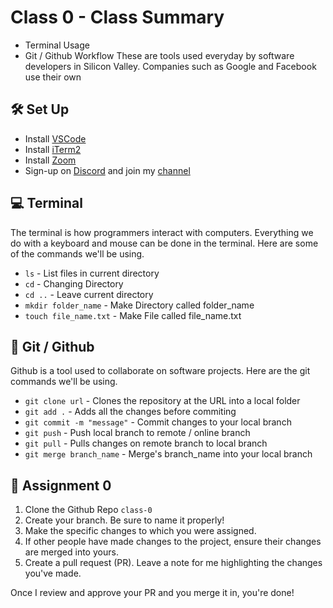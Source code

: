 # Class 0 - Class Summary
- Terminal Usage
- Git / Github Workflow
These are tools used everyday by software developers in Silicon Valley. Companies such as Google and Facebook use their own

## 🛠 Set Up
- Install [VSCode](https://code.visualstudio.com/)
- Install [iTerm2](https://www.iterm2.com/)
- Install [Zoom](https://zoom.us/download)
- Sign-up on [Discord](https://discordapp.com/) and join my [channel](https://discord.gg/MRZf3DX)

## 💻 Terminal
The terminal is how programmers interact with computers. Everything we do with a keyboard and mouse can be done in the terminal. Here are some of the commands we'll be using.
- `ls` - List files in current directory
- `cd` - Changing Directory
- `cd ..` - Leave current directory
- `mkdir folder_name` - Make Directory called folder_name
- `touch file_name.txt` - Make File called file_name.txt

## 👾 Git / Github
Github is a tool used to collaborate on software projects. Here are the git commands we'll be using.
- `git clone url` - Clones the repository at the URL into a local folder
- `git add .` - Adds all the changes before commiting
- `git commit -m "message"` - Commit changes to your local branch
- `git push` - Push local branch to remote / online branch
- `git pull` - Pulls changes on remote branch to local branch
- `git merge branch_name` - Merge's branch_name into your local branch

## 📝 Assignment 0
1. Clone the Github Repo `class-0`
2. Create your branch. Be sure to name it properly!
3. Make the specific changes to which you were assigned.
4. If other people have made changes to the project, ensure their changes are merged into yours.
5. Create a pull request (PR). Leave a note for me highlighting the changes you've made.

Once I review and approve your PR and you merge it in, you're done!
